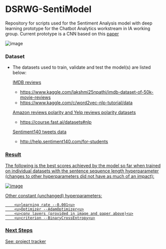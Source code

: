 # DSRWG-SentiModel
Repository for scripts used for the Sentiment Analysis model with deep learning prototype for the Chatbot Analytics workstream in IA working group.
Current prototype is a CNN based on this [paper](https://arxiv.org/ftp/arxiv/papers/2006/2006.03541.pdf)

![image](https://user-images.githubusercontent.com/50050912/157023128-fa016fbe-f2c5-463e-b900-2120301690f2.png)

### Dataset
- The datasets used to train, validate and test the model(s) are listed below:
    
    <u>IMDB reviews<u>
    - https://www.kaggle.com/lakshmi25npathi/imdb-dataset-of-50k-movie-reviews
    - https://www.kaggle.com/c/word2vec-nlp-tutorial/data
  
    <u>Amazon reviews polarity and Yelp reviews polarity datasets<u>
    - https://course.fast.ai/datasets#nlp
  
    <u>Sentiment140 tweets data<u>
    - http://help.sentiment140.com/for-students
      
        
### Result
The following is the best scores achieved by the model so far when trained on individual datasets with the sentence sequence length hyperparameter (changes to other hyperparameters did not have as much of an impact):
     
![image](https://user-images.githubusercontent.com/50050912/161446073-a0860c33-2aea-410d-8ec7-666d7ed32a33.png)


Other constant (unchanged) hyperparameters:
        
        <u>learning rate --0.001<u>
        <u>Optimizer --AdamOptimizer<u>
        <u>conv layers (provided in image and paper above)<u>
        <u>criterion --BinaryCrossEntropy<u>

            
### Next Steps
See: [project tracker](https://capgemini.sharepoint.com/:x:/r/sites/DataScienceResearchDSRWG/Shared%20Documents/General/project_tracker.xlsx?d=w0033b3549f974dbc89cb0a711a0c8e73&csf=1&web=1&e=x7JwJK)
